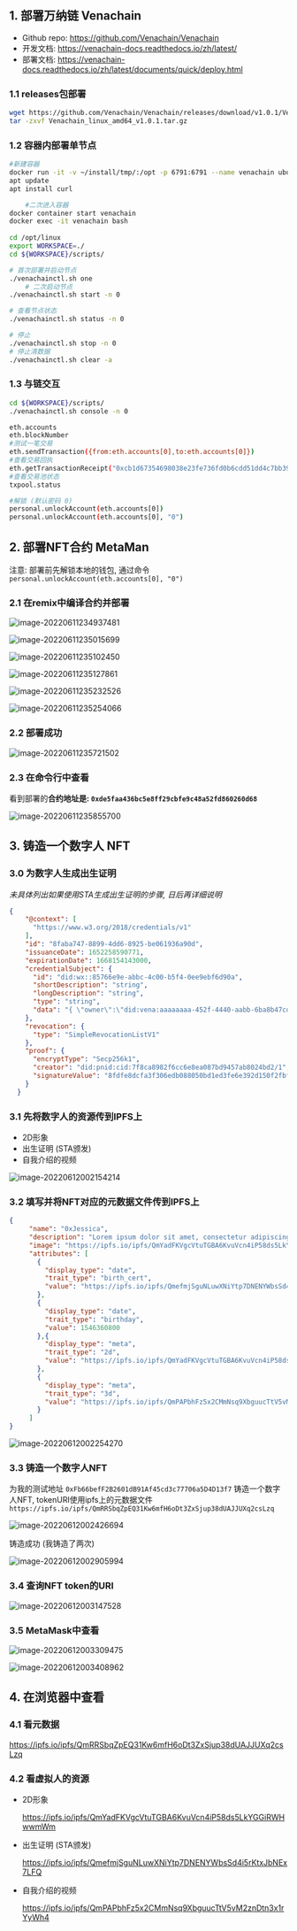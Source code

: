 ## 1. 部署万纳链 Venachain

- Github repo: https://github.com/Venachain/Venachain
- 开发文档: https://venachain-docs.readthedocs.io/zh/latest/
- 部署文档: https://venachain-docs.readthedocs.io/zh/latest/documents/quick/deploy.html

### 1.1 releases包部署

```bash
wget https://github.com/Venachain/Venachain/releases/download/v1.0.1/Venachain_linux_amd64_v1.0.1.tar.gz
tar -zxvf Venachain_linux_amd64_v1.0.1.tar.gz
```

### 1.2 容器内部署单节点

```bash
#新建容器
docker run -it -v ~/install/tmp/:/opt -p 6791:6791 --name venachain ubuntu:20.04
apt update
apt install curl

	#二次进入容器
docker container start venachain
docker exec -it venachain bash
 
cd /opt/linux
export WORKSPACE=./
cd ${WORKSPACE}/scripts/

# 首次部署并启动节点
./venachainctl.sh one
	# 二次启动节点
./venachainctl.sh start -n 0

# 查看节点状态
./venachainctl.sh status -n 0

# 停止
./venachainctl.sh stop -n 0
# 停止清数据
./venachainctl.sh clear -a
```

### 1.3 与链交互

```bash
cd ${WORKSPACE}/scripts/
./venachainctl.sh console -n 0

eth.accounts
eth.blockNumber
#测试一笔交易
eth.sendTransaction({from:eth.accounts[0],to:eth.accounts[0]})
#查看交易回执
eth.getTransactionReceipt("0xcb1d67354698038e23fe736fd0b6cdd51dd4c7bb3927fdc4fd1774aab06b4040")
#查看交易池状态
txpool.status

#解锁 (默认密码 0)
personal.unlockAccount(eth.accounts[0])
personal.unlockAccount(eth.accounts[0], "0")

```

## 2. 部署NFT合约 MetaMan

注意: 部署前先解锁本地的钱包, 通过命令 `personal.unlockAccount(eth.accounts[0], "0")`

### 2.1 在remix中编译合约并部署

![image-20220611234937481](https://s2.loli.net/2022/06/11/jt4uRylZMTgFwXJ.png)

![image-20220611235015699](https://s2.loli.net/2022/06/11/M1dLcbv8f5rwPXR.png)

![image-20220611235102450](https://s2.loli.net/2022/06/11/qVh5kEvbUxoHfJn.png)

![image-20220611235127861](https://s2.loli.net/2022/06/11/V8GCQJ5e6bgRDKP.png)

![image-20220611235232526](https://s2.loli.net/2022/06/11/1bB3sTClLrZUh5F.png)

![image-20220611235254066](https://s2.loli.net/2022/06/11/CsqHztBVMFbS8lD.png)

### 2.2 部署成功

![image-20220611235721502](https://s2.loli.net/2022/06/12/2FM6TvAKizZOl85.png)

### 2.3 在命令行中查看

看到部署的**合约地址是: `0xde5faa436bc5e8ff29cbfe9c48a52fd860260d68`**

![image-20220611235855700](https://s2.loli.net/2022/06/12/mklDH3TxwvCWBg1.png)

## 3. 铸造一个数字人 NFT

### 3.0 为数字人生成出生证明

*未具体列出如果使用STA生成出生证明的步骤, 日后再详细说明*

```json
{
    "@context": [
      "https://www.w3.org/2018/credentials/v1"
    ],
    "id": "8faba747-8899-4dd6-8925-be061936a90d",
    "issuanceDate": 1652258590771,
    "expirationDate": 1668154143000,
    "credentialSubject": {
      "id": "did:wx::85766e9e-abbc-4c00-b5f4-0ee9ebf6d90a",
      "shortDescription": "string",
      "longDescription": "string",
      "type": "string",
      "data": "{ \"owner\":\"did:vena:aaaaaaaa-452f-4440-aabb-6ba8b47cd8ef\",\"creator\":\"did:vena:bbbbbbbb-452f-4440-aabb-6ba8b47cd8ef\",\"metaman\":\"did:vena:cccccccc-452f-4440-aabb-6ba8b47cd8ef\" }"
    },
    "revocation": {
      "type": "SimpleRevocationListV1"
    },
    "proof": {
      "encryptType": "Secp256k1",
      "creator": "did:pnid:cid:7f8ca8982f6cc6e8ea087bd9457ab8024bd2/1",
      "signatureValue": "8fdfe8dcfa3f306edb088050bd1ed3fe6e392d150f2fbf1a55d96a02090d273c29fbd25874e1fd5c7b50b84a3fb05698dbb56ee082c0f5ae3447f17e0a248a1be9a4d47ae5aae688da7755e8901a4d7364da6fdc91e7c188d8f5711ebfd796e8e04dea591276022c91323b1a05acada9d786751385f5087d47fd042fa4531b25f56456"
    }
  }
```



### 3.1 先将数字人的资源传到IPFS上

- 2D形象
- 出生证明 (STA颁发)
- 自我介绍的视频

![image-20220612002154214](https://s2.loli.net/2022/06/12/lBIaA4yiDK1FQLp.png)

### 3.2 填写并将NFT对应的元数据文件传到IPFS上

```json
{
     "name": "0xJessica",
     "description": "Lorem ipsum dolor sit amet, consectetur adipiscing elit, sed do eiusmod tempor incididunt ut labore et dolore magna aliqua. Ut enim ad minim veniam, quis nostrud exercitation ullamco laboris nisi ut aliquip ex ea commodo consequat. Duis aute irure dolor in reprehenderit in voluptate velit esse cillum dolore eu fugiat nulla pariatur. Excepteur sint occaecat cupidatat non proident, sunt in culpa qui officia deserunt mollit anim id est laborum.",
     "image": "https://ipfs.io/ipfs/QmYadFKVgcVtuTGBA6KvuVcn4iP58ds5LkYGGiRWHwwmWm",
     "attributes": [
       {
		 "display_type": "date", 
         "trait_type": "birth_cert", 
         "value": "https://ipfs.io/ipfs/QmefmjSguNLuwXNiYtp7DNENYWbsSd4i5rKtxJbNEx7LFQ"
       },
       {
         "display_type": "date", 
         "trait_type": "birthday", 
         "value": 1546360800
       },{
         "display_type": "meta", 
		 "trait_type": "2d", 
         "value": "https://ipfs.io/ipfs/QmYadFKVgcVtuTGBA6KvuVcn4iP58ds5LkYGGiRWHwwmWm"
       },
       {
		 "display_type": "meta", 
         "trait_type": "3d", 
         "value": "https://ipfs.io/ipfs/QmPAPbhFz5x2CMmNsq9XbguucTtV5vM2znDtn3x1rYyWh4"
       }
     ]
}
```

![image-20220612002254270](https://s2.loli.net/2022/06/12/UxO8gdVo6SPiBlJ.png)

### 3.3 铸造一个数字人NFT

为我的测试地址 `0xFb66befF2B2601dB91Af45cd3c77706a5D4D13f7` 铸造一个数字人NFT, tokenURI使用ipfs上的元数据文件`https://ipfs.io/ipfs/QmRRSbqZpEQ31Kw6mfH6oDt3ZxSjup38dUAJJUXq2csLzq`

![image-20220612002426694](https://s2.loli.net/2022/06/12/kpj7tCUz9XOIixb.png)

铸造成功 (我铸造了两次)

![image-20220612002905994](https://s2.loli.net/2022/06/12/EfxO3HWCzjMNVDJ.png)

### 3.4 查询NFT token的URI

![image-20220612003147528](https://s2.loli.net/2022/06/12/FXzZ5OyjiqC8auE.png)

### 3.5 MetaMask中查看

![image-20220612003309475](https://s2.loli.net/2022/06/12/MrdXG1Tu3UwbhnD.png)

![image-20220612003408962](https://s2.loli.net/2022/06/12/CJQx2de6MThkSs8.png)

## 4. 在浏览器中查看

### 4.1 看元数据

https://ipfs.io/ipfs/QmRRSbqZpEQ31Kw6mfH6oDt3ZxSjup38dUAJJUXq2csLzq

### 4.2 看虚拟人的资源

- 2D形象

  https://ipfs.io/ipfs/QmYadFKVgcVtuTGBA6KvuVcn4iP58ds5LkYGGiRWHwwmWm

- 出生证明 (STA颁发)

  https://ipfs.io/ipfs/QmefmjSguNLuwXNiYtp7DNENYWbsSd4i5rKtxJbNEx7LFQ

- 自我介绍的视频

  https://ipfs.io/ipfs/QmPAPbhFz5x2CMmNsq9XbguucTtV5vM2znDtn3x1rYyWh4



